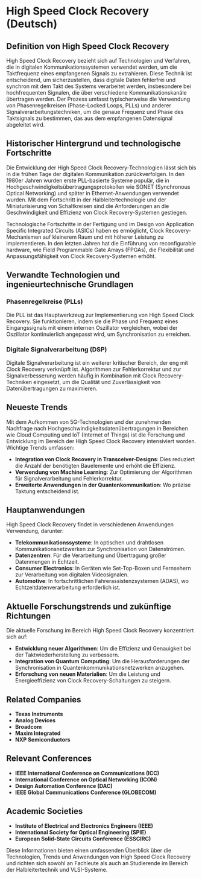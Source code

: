 # High Speed Clock Recovery (Deutsch)

## Definition von High Speed Clock Recovery

High Speed Clock Recovery bezieht sich auf Technologien und Verfahren, die in digitalen Kommunikationssystemen verwendet werden, um die Taktfrequenz eines empfangenen Signals zu extrahieren. Diese Technik ist entscheidend, um sicherzustellen, dass digitale Daten fehlerfrei und synchron mit dem Takt des Systems verarbeitet werden, insbesondere bei hochfrequenten Signalen, die über verschiedene Kommunikationskanäle übertragen werden. Der Prozess umfasst typischerweise die Verwendung von Phasenregelkreisen (Phase-Locked Loops, PLLs) und anderer Signalverarbeitungstechniken, um die genaue Frequenz und Phase des Taktsignals zu bestimmen, das aus dem empfangenen Datensignal abgeleitet wird.

## Historischer Hintergrund und technologische Fortschritte

Die Entwicklung der High Speed Clock Recovery-Technologien lässt sich bis in die frühen Tage der digitalen Kommunikation zurückverfolgen. In den 1980er Jahren wurden erste PLL-basierte Systeme populär, die in Hochgeschwindigkeitsübertragungsprotokollen wie SONET (Synchronous Optical Networking) und später in Ethernet-Anwendungen verwendet wurden. Mit dem Fortschritt in der Halbleitertechnologie und der Miniaturisierung von Schaltkreisen sind die Anforderungen an die Geschwindigkeit und Effizienz von Clock Recovery-Systemen gestiegen.

Technologische Fortschritte in der Fertigung und im Design von Application Specific Integrated Circuits (ASICs) haben es ermöglicht, Clock Recovery-Mechanismen auf kleinerem Raum und mit höherer Leistung zu implementieren. In den letzten Jahren hat die Einführung von reconfigurable hardware, wie Field Programmable Gate Arrays (FPGAs), die Flexibilität und Anpassungsfähigkeit von Clock Recovery-Systemen erhöht.

## Verwandte Technologien und ingenieurtechnische Grundlagen

### Phasenregelkreise (PLLs)

Die PLL ist das Hauptwerkzeug zur Implementierung von High Speed Clock Recovery. Sie funktionieren, indem sie die Phase und Frequenz eines Eingangssignals mit einem internen Oszillator vergleichen, wobei der Oszillator kontinuierlich angepasst wird, um Synchronisation zu erreichen.

### Digitale Signalverarbeitung (DSP)

Digitale Signalverarbeitung ist ein weiterer kritischer Bereich, der eng mit Clock Recovery verknüpft ist. Algorithmen zur Fehlerkorrektur und zur Signalverbesserung werden häufig in Kombination mit Clock Recovery-Techniken eingesetzt, um die Qualität und Zuverlässigkeit von Datenübertragungen zu maximieren.

## Neueste Trends

Mit dem Aufkommen von 5G-Technologien und der zunehmenden Nachfrage nach Hochgeschwindigkeitsdatenübertragungen in Bereichen wie Cloud Computing und IoT (Internet of Things) ist die Forschung und Entwicklung im Bereich der High Speed Clock Recovery intensiviert worden. Wichtige Trends umfassen:

- **Integration von Clock Recovery in Transceiver-Designs**: Dies reduziert die Anzahl der benötigten Bauelemente und erhöht die Effizienz.
- **Verwendung von Machine Learning**: Zur Optimierung der Algorithmen für Signalverarbeitung und Fehlerkorrektur.
- **Erweiterte Anwendungen in der Quantenkommunikation**: Wo präzise Taktung entscheidend ist.

## Hauptanwendungen

High Speed Clock Recovery findet in verschiedenen Anwendungen Verwendung, darunter:

- **Telekommunikationssysteme**: In optischen und drahtlosen Kommunikationsnetzwerken zur Synchronisation von Datenströmen.
- **Datenzentren**: Für die Verarbeitung und Übertragung großer Datenmengen in Echtzeit.
- **Consumer Electronics**: In Geräten wie Set-Top-Boxen und Fernsehern zur Verarbeitung von digitalen Videosignalen.
- **Automotive**: In fortschrittlichen Fahrerassistenzsystemen (ADAS), wo Echtzeitdatenverarbeitung erforderlich ist.

## Aktuelle Forschungstrends und zukünftige Richtungen

Die aktuelle Forschung im Bereich High Speed Clock Recovery konzentriert sich auf:

- **Entwicklung neuer Algorithmen**: Um die Effizienz und Genauigkeit bei der Taktwiederherstellung zu verbessern.
- **Integration von Quantum Computing**: Um die Herausforderungen der Synchronisation in Quantenkommunikationsnetzwerken anzugehen.
- **Erforschung von neuen Materialien**: Um die Leistung und Energieeffizienz von Clock Recovery-Schaltungen zu steigern.

## Related Companies

- **Texas Instruments**
- **Analog Devices**
- **Broadcom**
- **Maxim Integrated**
- **NXP Semiconductors**

## Relevant Conferences

- **IEEE International Conference on Communications (ICC)**
- **International Conference on Optical Networking (ICON)**
- **Design Automation Conference (DAC)**
- **IEEE Global Communications Conference (GLOBECOM)**

## Academic Societies

- **Institute of Electrical and Electronics Engineers (IEEE)**
- **International Society for Optical Engineering (SPIE)**
- **European Solid-State Circuits Conference (ESSCIRC)**

Diese Informationen bieten einen umfassenden Überblick über die Technologien, Trends und Anwendungen von High Speed Clock Recovery und richten sich sowohl an Fachleute als auch an Studierende im Bereich der Halbleitertechnik und VLSI-Systeme.